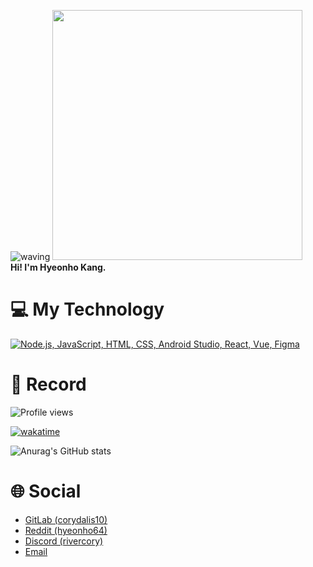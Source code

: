 ![waving](https://capsule-render.vercel.app/api?type=waving&height=200&text=Hyeonho&nbsp;Kang&fontAlign35&fontAlignY=40&color=gradient)
<img src="https://i.ibb.co/stSsqsn/20241101-220041.jpg" width="400"/>
<br/><b>Hi! I'm Hyeonho Kang.</b>

# 💻 My Technology
[![Node.js, JavaScript, HTML, CSS, Android Studio, React, Vue, Figma](https://skillicons.dev/icons?i=nodejs,js,html,css,androidstudio,react,vue,figma)](https://skillicons.dev)

# 🔴 Record
![Profile views](https://komarev.com/ghpvc/?username=corydalis10)

[![wakatime](https://wakatime.com/badge/user/6bf1642e-b278-4e19-927d-23f3a01202dc.svg)](https://wakatime.com/@6bf1642e-b278-4e19-927d-23f3a01202dc)

![Anurag's GitHub stats](https://github-readme-stats.vercel.app/api?username=corydalis10&show_icons=true&theme=transparent)

# 🌐 Social
- [GitLab (corydalis10)](https://gitlab.com/corydalis10)
- [Reddit (hyeonho64)](https://www.reddit.com/user/hyeonho64)
- [Discord (rivercory)](https://discord.com/users/946935346577424465)
- [Email](mailto:hyeonhokang10@gmail.com)
